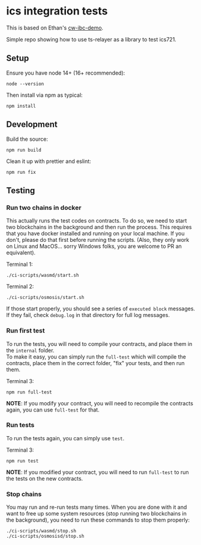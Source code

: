 # ics integration tests

This is based on Ethan's [cw-ibc-demo](https://github.com/confio/cw-ibc-demo).

Simple repo showing how to use ts-relayer as a library to test ics721.

## Setup

Ensure you have node 14+ (16+ recommended):

```
node --version
```

Then install via npm as typical:

```
npm install
```

## Development

Build the source:

```
npm run build
```

Clean it up with prettier and eslint:

```
npm run fix
```

## Testing

### Run two chains in docker

This actually runs the test codes on contracts. To do so, we need to start two blockchains in the background and then run the process. This requires that you have docker installed and running on your local machine. If you don't, please do that first before running the scripts. (Also, they only work on Linux and MacOS... sorry Windows folks, you are welcome to PR an equivalent).

Terminal 1:

```
./ci-scripts/wasmd/start.sh
```

Terminal 2:

```
./ci-scripts/osmosis/start.sh
```

If those start properly, you should see a series of `executed block` messages. If they fail, check `debug.log` in that directory for full log messages.

### Run first test

To run the tests, you will need to compile your contracts, and place them in the `internal` folder.  
To make it easy, you can simply run the `full-test` which will compile the contracts, place them in the correct folder, "fix" your tests, and then run them.

Terminal 3:

```
npm run full-test
```

**NOTE**: If you modify your contract, you will need to recompile the contracts again, you can use `full-test` for that.

### Run tests

To run the tests again, you can simply use `test`.

Terminal 3:

```
npm run test
```

**NOTE**: If you modified your contract, you will need to run `full-test` to run the tests on the new contracts.

### Stop chains

You may run and re-run tests many times. When you are done with it and want to free up some system resources (stop running two blockchains in the background), you need to run these commands to stop them properly:

```
./ci-scripts/wasmd/stop.sh
./ci-scripts/osmosisd/stop.sh
```

